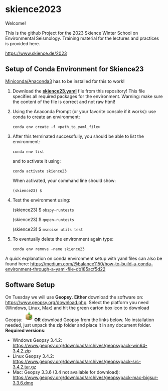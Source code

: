 # skience2023

Welcome!

This is the github Project for the 2023 Skience Winter School on Environmental Seismology. Training material for the lectures and practices is provided here.

https://www.skience.de/2023


## Setup of Conda Environment for Skience23

[Miniconda/Anaconda3](https://docs.conda.io/en/latest/miniconda.html) has to be installed for this to work!

1) Download the [__skience23.yaml__](https://raw.githubusercontent.com/heinerigel/skience2023/main/skience23.yaml) file from this repository! This file specifies all required packages for the environment. Warning: make sure the content of the file is correct and not raw html!

2) Using the Anaconda Prompt (or your favorite console if it works): use conda to create an environment: 
  
   ` conda env create -f <path_to_yaml_file> `

3) After this terminated successfully, you should be able to list the environment: 
   
   ` conda env list `
   
   and to activate it using: 
   
   ` conda activate skience23 `

   When activated, your command line should show:
   
   ` (skience23) $ `  

4) Test the environment using: 
   
   (skience23) $ ` obspy-runtests `
   
   (skience23) $ ` qopen-runtests `
   
   (skience23) $ ` msnoise utils test `
   
5) To eventually delete the environment again type: 

    ` conda env remove -name skience23 `

A quick explanation on conda environment setup with yaml files can also be found here: 
https://medium.com/@balance1150/how-to-build-a-conda-environment-through-a-yaml-file-db185acf5d22

## Software Setup 
On Tuesday we will use __Geopsy__. **Either** download the software on: https://www.geopsy.org/download.php. Select the platform you need (Windows, Linux, Max) and hit the green carton box icon to download Geopsy:  <img src="https://github.com/heinerigel/skience2023/blob/main/02_Tuesday/Afternoon/Figures/Geopsy%20download.png" width=30></img> 
__OR__ download Geopsy from the links below. No installation needed, just unpack the zip folder and place it in any document folder.
__Required versions__:
* Windows Geopsy 3.4.2: https://www.geopsy.org/download/archives/geopsypack-win64-3.4.2.zip 
* Linux Geopsy 3.4.2: https://www.geopsy.org/download/archives/geopsypack-src-3.4.2.tar.gz 
* Mac: Geopsy 3.3.6 (3.4 not available for download):  https://www.geopsy.org/download/archives/geopsypack-mac-bigsur-3.3.6.dmg 
